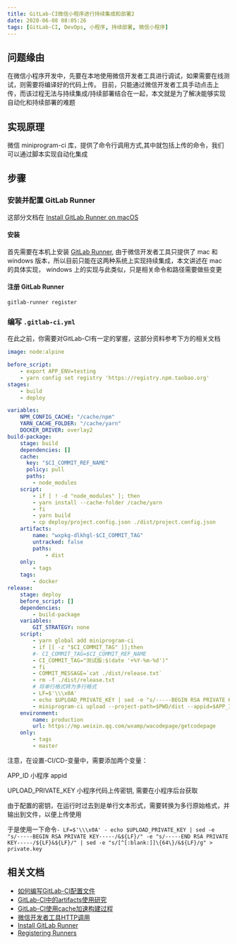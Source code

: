 ```yaml
---
title: GitLab-CI微信小程序进行持续集成和部署2
date: 2020-06-08 08:05:26
tags: [GitLab-CI, DevOps, 小程序, 持续部署, 微信小程序]
---
```


## 问题缘由

在微信小程序开发中，先要在本地使用微信开发者工具进行调试，如果需要在线测试，则需要将编译好的代码上传。
目前，只能通过微信开发者工具手动点击上传，而该过程无法与持续集成/持续部署结合在一起，本文就是为了解决能够实现自动化和持续部署的难题

## 实现原理

微信 miniprogram-ci 库，提供了命令行调用方式,其中就包括上传的命令，我们可以通过脚本实现自动化集成

## 步骤

### 安装并配置 GitLab Runner

这部分文档在 [Install GitLab Runner on macOS](https://docs.gitlab.com/runner/install/osx.html)

#### 安装 

首先需要在本机上安装 [GitLab Runner](https://docs.gitlab.com/runner/),  由于微信开发者工具只提供了 mac 和 windows 版本，所以目前只能在这两种系统上实现持续集成，本文讲述在 mac 的具体实现， windows 上的实现与此类似，只是相关命令和路径需要做些变更

#### 注册 GitLab Runner

```bash
gitlab-runner register

```

### 编写 `.gitlab-ci.yml`

在此之前，你需要对GitLab-CI有一定的掌握，这部分资料参考下方的相关文档

```YAML
image: node:alpine

before_script:
    - export APP_ENV=testing
    - yarn config set registry 'https://registry.npm.taobao.org'
stages:
    - build
    - deploy

variables:
    NPM_CONFIG_CACHE: "/cache/npm"
    YARN_CACHE_FOLDER: "/cache/yarn"
    DOCKER_DRIVER: overlay2
build-package:
    stage: build
    dependencies: []
    cache:
      key: "$CI_COMMIT_REF_NAME"
      policy: pull
      paths:
        - node_modules
    script:
        - if [ ! -d "node_modules" ]; then
        - yarn install --cache-folder /cache/yarn
        - fi
        - yarn build
        - cp deploy/project.config.json ./dist/project.config.json
    artifacts:
        name: "wxpkg-dlkhgl-$CI_COMMIT_TAG"
        untracked: false
        paths:
            - dist
    only:
        - tags
    tags:
        - docker
release:
    stage: deploy
    before_script: []
    dependencies:
        - build-package
    variables:
        GIT_STRATEGY: none
    script:
        - yarn global add miniprogram-ci
        - if [[ -z "$CI_COMMIT_TAG" ]];then
        #- CI_COMMIT_TAG=$CI_COMMIT_REF_NAME
        - CI_COMMIT_TAG="测试版:$(date '+%Y-%m-%d')"
        - fi
        - COMMIT_MESSAGE=`cat ./dist/release.txt`
        - rm -f ./dist/release.txt
        # 将单行格式转为多行格式
        - LF=$'\\\x0A'
        - echo $UPLOAD_PRIVATE_KEY | sed -e "s/-----BEGIN RSA PRIVATE KEY-----/&${LF}/" -e "s/-----END RSA PRIVATE KEY-----/${LF}&${LF}/" | sed -e "s/[^[:blank:]]\{64\}/&${LF}/g" > private.key
        - miniprogram-ci upload --project-path=$PWD/dist --appid=$APP_ID --upload-version=$CI_COMMIT_TAG --private-key-path=$PWD/private.key --upload-description="$COMMIT_MESSAGE"
    environment:
        name: production
        url: https://mp.weixin.qq.com/wxamp/wacodepage/getcodepage
    only:
        - tags
        - master
```

注意，在设置-CI/CD-变量中，需要添加两个变量：

APP_ID 小程序 appid

UPLOAD_PRIVATE_KEY 小程序代码上传密钥, 需要在小程序后台获取

由于配置的密钥，在运行时过去到是单行文本形式，需要转换为多行原始格式，并输出到文件，以便上传使用

于是使用一下命令`- LF=$'\\\x0A'
        - echo $UPLOAD_PRIVATE_KEY | sed -e "s/-----BEGIN RSA PRIVATE KEY-----/&${LF}/" -e "s/-----END RSA PRIVATE KEY-----/${LF}&${LF}/" | sed -e "s/[^[:blank:]]\{64\}/&${LF}/g" > private.key
` 
## 相关文档

+ [如何编写GitLab-CI配置文件](https://zacksleo.github.io/2017/04/27/%E5%A6%82%E4%BD%95%E7%BC%96%E5%86%99GitLab-CI%E9%85%8D%E7%BD%AE%E6%96%87%E4%BB%B6/)
+ [GitLab-CI中的artifacts使用研究](https://zacksleo.github.io/2017/04/18/GitLab-CI%E4%B8%AD%E7%9A%84artifacts%E4%BD%BF%E7%94%A8%E7%A0%94%E7%A9%B6/)
+ [GitLab-CI使用cache加速构建过程](https://zacksleo.github.io/2018/01/26/GitLab-CI%E4%BD%BF%E7%94%A8cache%E5%8A%A0%E9%80%9F%E6%9E%84%E5%BB%BA%E8%BF%87%E7%A8%8B/)
+ [微信开发者工具HTTP调用](https://developers.weixin.qq.com/miniprogram/dev/devtools/http.html)
+ [Install GitLab Runner](https://docs.gitlab.com/runner/install/)
+ [Registering Runners](https://docs.gitlab.com/runner/register/index.html)
